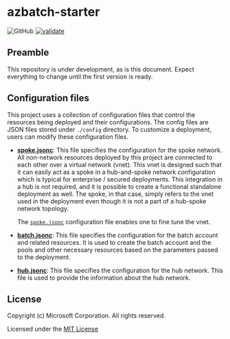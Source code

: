 # azbatch-starter

![GitHub](https://img.shields.io/github/license/utkarshayachit/azbatch-starter)
[![validate](https://github.com/utkarshayachit/azbatch-starter/actions/workflows/validate.yaml/badge.svg)](https://github.com/utkarshayachit/azbatch-starter/actions/workflows/validate.yaml)

## Preamble

This repository is under development, as is this document. Expect everything to change
until the first version is ready.

## Configuration files

This project uses a collection of configuration files that control the resources being deployed and their configurations.
The config files are JSON files stored under `./config` directory. To customize a deployment, users can modify these configuration
files.

* [**spoke.jsonc**](./config/spoke.jsonc): This file specifies the configuration for the spoke network. All non-network
  resources deployed by this project are connected to each other over a virtual network (vnet). This vnet is designed
  such that it can easily act as a spoke in a hub-and-spoke network configuration which is typical for
  enterprise / secured deployments. This integration in a hub is not required, and it is possible to create a
  functional standalone deployment as well. The spoke, in that case, simply refers to the vnet used in the deployment
  even though it is not a part of a hub-spoke network topology.

  The [`spoke.jsonc`](./config/spoke.jsonc) configuration file enables one to fine tune the vnet.

* [**batch.jsonc**](./config/batch.jsonc): This file specifies the configuration for the batch account and related
  resources. It is used to create the batch account and the pools and other necessary resources based on the
  parameters passed to the deployment.

* [**hub.jsonc**](./config/hub.jsonc): This file specifies the configuration for the hub network. This file is
  used to provide the information about the hub network.

## License

Copyright (c) Microsoft Corporation. All rights reserved.

Licensed under the [MIT License](./LICENSE)

